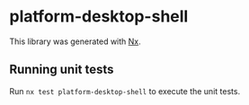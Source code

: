 # platform-desktop-shell

This library was generated with [Nx](https://nx.dev).

## Running unit tests

Run `nx test platform-desktop-shell` to execute the unit tests.
